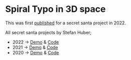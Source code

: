 # Spiral Typo in 3D space

This was first [published](https://xl0mdx.csb.app/) for a secret santa project in 2022.

All secret santa projects by Stefan Huber;

- 2022 → [Demo](https://signalwerk.github.io/visual.spiral-3d.typo/) & [Code](https://github.com/signalwerk/visual.spiral-3d.typo)
- 2021 → [Demo](https://snowflake.signalwerk.ch/) & [Code](https://github.com/signalwerk/snowflake)
- 2020 → [Demo](https://signalwerk.github.io/visual.particle.typo/) & [Code](https://github.com/signalwerk/visual.particle.typo)
